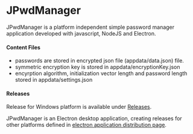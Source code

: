 # JPwdManager

JPwdManager is a platform independent simple password manager application developed with javascript, NodeJS and Electron.

#### Content Files
  - passwords are stored in encrypted json file (appdata/data.json) file.
  - symmetric encryption key is stored in appdata/encryptionKey.json
  - encyrption algorithm, initialization vector length and password length stored in appdata/settings.json

#### Releases

Release for Windows platform is available under [Releases](https://github.com/ahmetcanozturk/JPwdManager/releases).

JPwdManager is an Electron desktop application, creating releases for other platforms defined in [electron application distribution page](https://electronjs.org/docs/tutorial/application-distribution).
